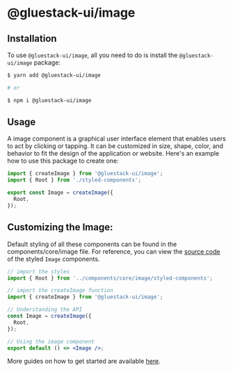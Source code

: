 # @gluestack-ui/image

## Installation

To use `@gluestack-ui/image`, all you need to do is install the
`@gluestack-ui/image` package:

```sh
$ yarn add @gluestack-ui/image

# or

$ npm i @gluestack-ui/image
```

## Usage

A image component is a graphical user interface element that enables users to act by clicking or tapping. It can be customized in size, shape, color, and behavior to fit the design of the application or website. Here's an example how to use this package to create one:

```jsx
import { createImage } from '@gluestack-ui/image';
import { Root } from './styled-components';

export const Image = createImage({
  Root,
});
```

## Customizing the Image:

Default styling of all these components can be found in the components/core/image file. For reference, you can view the [source code](https://github.com/gluestack/gluestack-ui/blob/development/example/storybook/src/ui-components/Image/index.tsx) of the styled `Image` components.

```jsx
// import the styles
import { Root } from '../components/core/image/styled-components';

// import the createImage function
import { createImage } from '@gluestack-ui/image';

// Understanding the API
const Image = createImage({
  Root,
});

// Using the image component
export default () => <Image />;
```

More guides on how to get started are available
[here](https://ui.gluestack.io/docs/components/forms/image).
